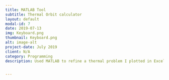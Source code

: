 ```yaml
---
title: MATLAB Tool
subtitle: Thermal Orbit calculator
layout: default
modal-id: 7
date: 2019-07-13
img: Keyboard.png
thumbnail: Keyboard.png
alt: image-alt
project-date: July 2019
client: N/A
category: Programming
description: Used MATLAB to refine a thermal problem I plotted in Excel, and turning into an online calculator tool. https://matlab.mathworks.com/users/lilnickyg/Published/ex6/index.html


---
```

